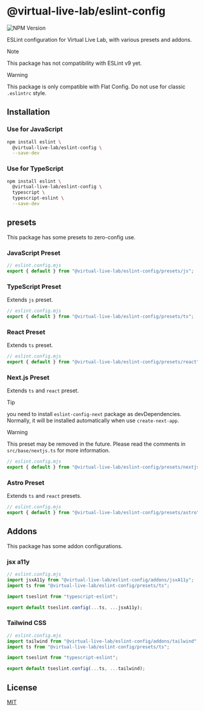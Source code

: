 # @virtual-live-lab/eslint-config

![NPM Version](https://img.shields.io/npm/v/%40virtual-live-lab%2Feslint-config)

ESLint configuration for Virtual Live Lab, with various presets and addons.

> [!NOTE]
> This package has not compatibility with ESLint v9 yet.

> [!WARNING]
> This package is only compatible with Flat Config.
> Do not use for classic `.eslintrc` style.

## Installation

### Use for JavaScript

```bash
npm install eslint \
  @virtual-live-lab/eslint-config \
  --save-dev
```

### Use for TypeScript

```bash
npm install eslint \
  @virtual-live-lab/eslint-config \
  typescript \
  typescript-eslint \
  --save-dev
```

## presets

This package has some presets to zero-config use.

### JavaScript Preset

```js
// eslint.config.mjs
export { default } from "@virtual-live-lab/eslint-config/presets/js";
```

### TypeScript Preset

Extends `js` preset.

```js
// eslint.config.mjs
export { default } from "@virtual-live-lab/eslint-config/presets/ts";
```

### React Preset

Extends `ts` preset.

```js
// eslint.config.mjs
export { default } from "@virtual-live-lab/eslint-config/presets/react";
```

### Next.js Preset

Extends `ts` and `react` preset.

> [!TIP]
> you need to install `eslint-config-next` package as devDependencies.
> Normally, it will be installed automatically when use `create-next-app`.

> [!WARNING]
> This preset may be removed in the future. Please read the comments in `src/base/nextjs.ts` for more information.

```js
// eslint.config.mjs
export { default } from "@virtual-live-lab/eslint-config/presets/nextjs";
```

### Astro Preset

Extends `ts` and `react` presets.

```js
// eslint.config.mjs
export { default } from "@virtual-live-lab/eslint-config/presets/astro";
```

## Addons

This package has some addon configurations.

### jsx a11y

```js
// eslint.config.mjs
import jsxA11y from "@virtual-live-lab/eslint-config/addons/jsxA11y";
import ts from "@virtual-live-lab/eslint-config/presets/ts";

import tseslint from "typescript-eslint";

export default tseslint.config(...ts, ...jsxA11y);
```

### Tailwind CSS

```js
// eslint.config.mjs
import tailwind from "@virtual-live-lab/eslint-config/addons/tailwind";
import ts from "@virtual-live-lab/eslint-config/presets/ts";

import tseslint from "typescript-eslint";

export default tseslint.config(...ts, ...tailwind);
```

## License

[MIT](https://choosealicense.com/licenses/mit/)
